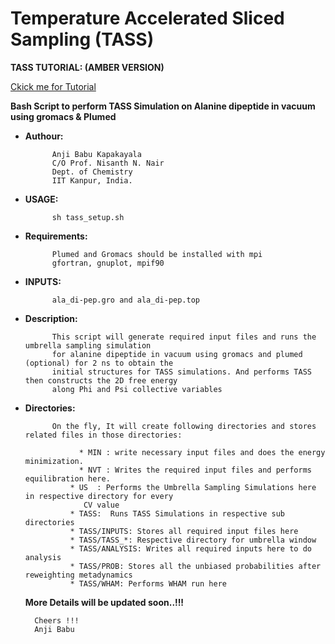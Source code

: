 
# Temperature Accelerated Sliced Sampling (TASS)

**TASS TUTORIAL: (AMBER VERSION)**

[Ckick me for Tutorial](https://sites.google.com/view/the-nnn-group/tutorials/tass)
    
 
**Bash Script to perform TASS Simulation on Alanine dipeptide in vacuum using gromacs & Plumed**

* **Authour:**
            
            Anji Babu Kapakayala
            C/O Prof. Nisanth N. Nair
            Dept. of Chemistry
            IIT Kanpur, India.
                      
* **USAGE:**

            sh tass_setup.sh
             
* **Requirements:**

            Plumed and Gromacs should be installed with mpi
            gfortran, gnuplot, mpif90

* **INPUTS:**

            ala_di-pep.gro and ala_di-pep.top
                          
             
* **Description:**

            This script will generate required input files and runs the umbrella sampling simulation
            for alanine dipeptide in vacuum using gromacs and plumed (optional) for 2 ns to obtain the
		    initial structures for TASS simulations. And performs TASS then constructs the 2D free energy 
   		    along Phi and Psi collective variables
             
* **Directories:**

            On the fly, It will create following directories and stores related files in those directories:
             
                  * MIN : write necessary input files and does the energy minimization.
                  * NVT : Writes the required input files and performs equilibration here.
	            * US  : Performs the Umbrella Sampling Simulations here in respective directory for every
		           CV value
	            * TASS:  Runs TASS Simulations in respective sub directories
	            * TASS/INPUTS: Stores all required input files here
	            * TASS/TASS_*: Respective directory for umbrella window        
	            * TASS/ANALYSIS: Writes all required inputs here to do analysis 
	            * TASS/PROB: Stores all the unbiased probabilities after reweighting metadynamics
	            * TASS/WHAM: Performs WHAM run here 


  **More Details will be updated soon..!!!**
 
 	
		Cheers !!!
 		Anji Babu
